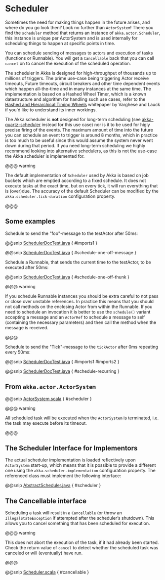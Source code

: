 <a id="scheduler-java"></a>
# Scheduler

Sometimes the need for making things happen in the future arises, and where do
you go look then?  Look no further than `ActorSystem`! There you find the
`scheduler` method that returns an instance of
`akka.actor.Scheduler`, this instance is unique per ActorSystem and is
used internally for scheduling things to happen at specific points in time.

You can schedule sending of messages to actors and execution of tasks
(functions or Runnable).  You will get a `Cancellable` back that you can call
`cancel` on to cancel the execution of the scheduled operation.

The scheduler in Akka is designed for high-throughput of thousands up to millions 
of triggers. The prime use-case being triggering Actor receive timeouts, Future timeouts,
circuit breakers and other time dependent events which happen all-the-time and in many 
instances at the same time. The implementation is based on a Hashed Wheel Timer, which is
a known datastructure and algorithm for handling such use cases, refer to the [Hashed and Hierarchical Timing Wheels](http://www.cs.columbia.edu/~nahum/w6998/papers/sosp87-timing-wheels.pdf) 
whitepaper by Varghese and Lauck if you'd like to understand its inner workings. 

The Akka scheduler is **not** designed for long-term scheduling (see [akka-quartz-scheduler](https://github.com/enragedginger/akka-quartz-scheduler) 
instead for this use case) nor is it to be used for higly precise firing of the events.
The maximum amount of time into the future you can schedule an event to trigger is around 8 months,
which in practice is too much to be useful since this would assume the system never went down during that period.
If you need long-term scheduling we highly recommend looking into alternative schedulers, as this
is not the use-case the Akka scheduler is implemented for.

@@@ warning

The default implementation of `Scheduler` used by Akka is based on job
buckets which are emptied according to a fixed schedule.  It does not
execute tasks at the exact time, but on every tick, it will run everything
that is (over)due.  The accuracy of the default Scheduler can be modified
by the `akka.scheduler.tick-duration` configuration property.

@@@

## Some examples

Schedule to send the "foo"-message to the testActor after 50ms:

@@snip [SchedulerDocTest.java](code/jdocs/actor/SchedulerDocTest.java) { #imports1 }

@@snip [SchedulerDocTest.java](code/jdocs/actor/SchedulerDocTest.java) { #schedule-one-off-message }

Schedule a Runnable, that sends the current time to the testActor, to be executed after 50ms:

@@snip [SchedulerDocTest.java](code/jdocs/actor/SchedulerDocTest.java) { #schedule-one-off-thunk }

@@@ warning

If you schedule Runnable instances you should be extra careful
to not pass or close over unstable references. In practice this means that you should
not call methods on the enclosing Actor from within the Runnable.
If you need to schedule an invocation it is better to use the `schedule()`
variant accepting a message and an `ActorRef` to schedule a message to self
(containing the necessary parameters) and then call the method when the message is received.

@@@

Schedule to send the "Tick"-message to the `tickActor` after 0ms repeating every 50ms:

@@snip [SchedulerDocTest.java](code/jdocs/actor/SchedulerDocTest.java) { #imports1 #imports2 }

@@snip [SchedulerDocTest.java](code/jdocs/actor/SchedulerDocTest.java) { #schedule-recurring }

## From `akka.actor.ActorSystem`

@@snip [ActorSystem.scala](../../../../../akka-actor/src/main/scala/akka/actor/ActorSystem.scala) { #scheduler }

@@@ warning

All scheduled task will be executed when the `ActorSystem` is terminated, i.e.
the task may execute before its timeout.

@@@

## The Scheduler Interface for Implementors

The actual scheduler implementation is loaded reflectively upon
`ActorSystem` start-up, which means that it is possible to provide a
different one using the `akka.scheduler.implementation` configuration
property. The referenced class must implement the following interface:

@@snip [AbstractScheduler.java](../../../../../akka-actor/src/main/java/akka/actor/AbstractScheduler.java) { #scheduler }

## The Cancellable interface

Scheduling a task will result in a `Cancellable` (or throw an
`IllegalStateException` if attempted after the scheduler’s shutdown).
This allows you to cancel something that has been scheduled for execution.

@@@ warning

This does not abort the execution of the task, if it had already been
started.  Check the return value of `cancel` to detect whether the
scheduled task was canceled or will (eventually) have run.

@@@

@@snip [Scheduler.scala](../../../../../akka-actor/src/main/scala/akka/actor/Scheduler.scala) { #cancellable }
